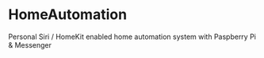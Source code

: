 # HomeAutomation
Personal Siri / HomeKit enabled home automation system with Paspberry Pi &amp; Messenger
